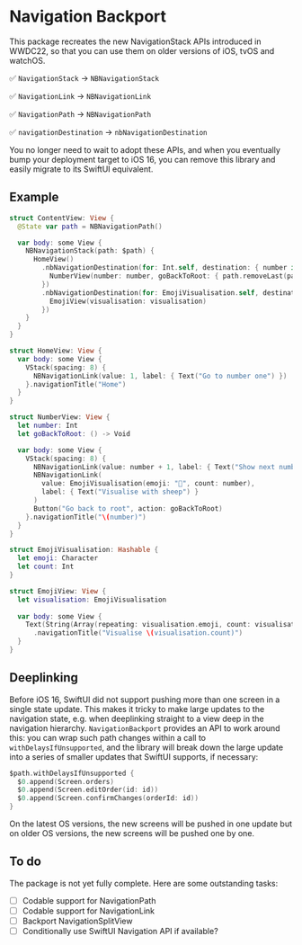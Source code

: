 # Navigation Backport

This package recreates the new NavigationStack APIs introduced in WWDC22, so that you can use them on older versions of iOS, tvOS and watchOS. 
 
✅ `NavigationStack` -> `NBNavigationStack`

✅ `NavigationLink` -> `NBNavigationLink`

✅ `NavigationPath` -> `NBNavigationPath`

✅ `navigationDestination` -> `nbNavigationDestination`

You no longer need to wait to adopt these APIs, and when you eventually bump your deployment target to iOS 16, you can remove this library and easily migrate to its SwiftUI equivalent.

## Example

```swift
struct ContentView: View {
  @State var path = NBNavigationPath()

  var body: some View {
    NBNavigationStack(path: $path) {
      HomeView()
        .nbNavigationDestination(for: Int.self, destination: { number in
          NumberView(number: number, goBackToRoot: { path.removeLast(path.count) })
        })
        .nbNavigationDestination(for: EmojiVisualisation.self, destination: { visualisation in
          EmojiView(visualisation: visualisation)
        })
    }
  }
}

struct HomeView: View {
  var body: some View {
    VStack(spacing: 8) {
      NBNavigationLink(value: 1, label: { Text("Go to number one") })
    }.navigationTitle("Home")
  }
}

struct NumberView: View {
  let number: Int
  let goBackToRoot: () -> Void

  var body: some View {
    VStack(spacing: 8) {
      NBNavigationLink(value: number + 1, label: { Text("Show next number") })
      NBNavigationLink(
        value: EmojiVisualisation(emoji: "🐑", count: number),
        label: { Text("Visualise with sheep") }
      )
      Button("Go back to root", action: goBackToRoot)
    }.navigationTitle("\(number)")
  }
}

struct EmojiVisualisation: Hashable {
  let emoji: Character
  let count: Int
}

struct EmojiView: View {
  let visualisation: EmojiVisualisation
  
  var body: some View {
    Text(String(Array(repeating: visualisation.emoji, count: visualisation.count)))
      .navigationTitle("Visualise \(visualisation.count)")
  }
}
```
 
 ## Deeplinking
 
 Before iOS 16, SwiftUI did not support pushing more than one screen in a single state update. This makes it tricky to make large updates to the navigation state, e.g. when deeplinking straight to a view deep in the navigation hierarchy. `NavigationBackport` provides an API to work around this: you can wrap such path changes within a call to `withDelaysIfUnsupported`, and the library will break down the large update into a series of smaller updates that SwiftUI supports, if necessary:

```swift
$path.withDelaysIfUnsupported {
  $0.append(Screen.orders)
  $0.append(Screen.editOrder(id: id))
  $0.append(Screen.confirmChanges(orderId: id))
}
```

On the latest OS versions, the new screens will be pushed in one update but on older OS versions, the new screens will be pushed one by one.

## To do

The package is not yet fully complete. Here are some outstanding tasks: 
  
 - [ ] Codable support for NavigationPath
 - [ ] Codable support for NavigationLink
 - [ ] Backport NavigationSplitView
 - [ ] Conditionally use SwiftUI Navigation API if available?
